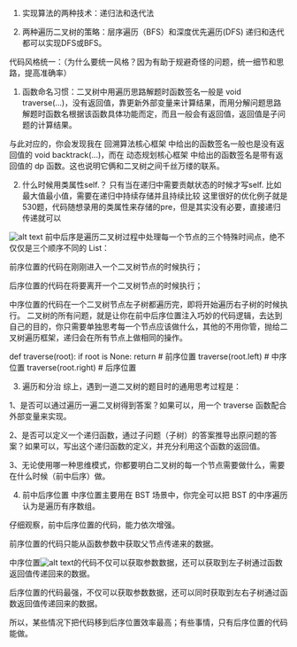 1. 实现算法的两种技术：递归法和迭代法

2. 两种遍历二叉树的策略：层序遍历（BFS）和深度优先遍历(DFS)
递归和迭代都可以实现DFS或BFS。

代码风格统一：（为什么要统一风格？因为有助于规避奇怪的问题，统一细节和思路，提高准确率）
1. 函数命名习惯：二叉树中用遍历思路解题时函数签名一般是 void traverse(...)，没有返回值，靠更新外部变量来计算结果，而用分解问题思路解题时函数名根据该函数具体功能而定，而且一般会有返回值，返回值是子问题的计算结果。

与此对应的，你会发现我在 
回溯算法核心框架 中给出的函数签名一般也是没有返回值的 void backtrack(...)，而在 
动态规划核心框架 中给出的函数签名是带有返回值的 dp 函数。这也说明它俩和二叉树之间千丝万缕的联系。

2. 什么时候用类属性self.？
只有当在递归中需要贡献状态的时候才写self. 比如最大值最小值，需要在递归中持续存储并且持续比较
这里很好的优化例子就是530题，代码随想录用的类属性来存储的pre，但是其实没有必要，直接递归传递就可以 


![alt text](image.png)
前中后序是遍历二叉树过程中处理每一个节点的三个特殊时间点，绝不仅仅是三个顺序不同的 List：

前序位置的代码在刚刚进入一个二叉树节点的时候执行；

后序位置的代码在将要离开一个二叉树节点的时候执行；

中序位置的代码在一个二叉树节点左子树都遍历完，即将开始遍历右子树的时候执行。
二叉树的所有问题，就是让你在前中后序位置注入巧妙的代码逻辑，去达到自己的目的，你只需要单独思考每一个节点应该做什么，其他的不用你管，抛给二叉树遍历框架，递归会在所有节点上做相同的操作。

def traverse(root):
    if root is None:
        return
    # 前序位置
    traverse(root.left)
    # 中序位置
    traverse(root.right)
    # 后序位置

3. 遍历和分治
综上，遇到一道二叉树的题目时的通用思考过程是：

1、是否可以通过遍历一遍二叉树得到答案？如果可以，用一个 traverse 函数配合外部变量来实现。

2、是否可以定义一个递归函数，通过子问题（子树）的答案推导出原问题的答案？如果可以，写出这个递归函数的定义，并充分利用这个函数的返回值。

3、无论使用哪一种思维模式，你都要明白二叉树的每一个节点需要做什么，需要在什么时候（前中后序）做。

4. 前中后序位置
中序位置主要用在 BST 场景中，你完全可以把 BST 的中序遍历认为是遍历有序数组。

仔细观察，前中后序位置的代码，能力依次增强。

前序位置的代码只能从函数参数中获取父节点传递来的数据。

中序位置![alt text](image.png)的代码不仅可以获取参数数据，还可以获取到左子树通过函数返回值传递回来的数据。

后序位置的代码最强，不仅可以获取参数数据，还可以同时获取到左右子树通过函数返回值传递回来的数据。

所以，某些情况下把代码移到后序位置效率最高；有些事情，只有后序位置的代码能做。
